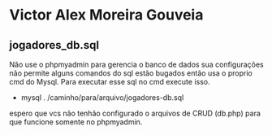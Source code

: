 # Victor Alex Moreira Gouveia
## jogadores_db.sql
Não use o phpmyadmin para gerencia o banco de dados sua configurações não permite alguns comandos do sql estão bugados então usa o proprio cmd do Mysql. Para executar esse sql no cmd execute isso.
- mysql \. /caminho/para/arquivo/jogadores-db.sql

espero que vcs não tenhão configurado o arquivos de CRUD (db.php) para que funcione somente no phpmyadmin.